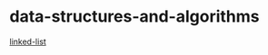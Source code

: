 # data-structures-and-algorithms

[linked-list](https://github.com/osama-hanoun-401-advanced-javascript/data-structures-and-algorithms/tree/master/challenges/data-structure/linked-list)